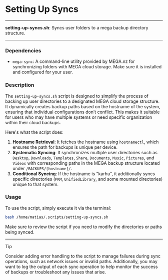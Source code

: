 # Setting Up Syncs

---

**setting-up-syncs.sh**: Syncs user folders to a mega backup directory structure.

---

### Dependencies

- `mega-sync`: A command-line utility provided by MEGA.nz for synchronizing folders with MEGA cloud storage. Make sure it is installed and configured for your user.

### Description

The `setting-up-syncs.sh` script is designed to simplify the process of backing up user directories to a designated MEGA cloud storage structure. It dynamically creates backup paths based on the hostname of the system, ensuring that individual configurations don’t conflict. This makes it suitable for users who may have multiple systems or need specific organization within their cloud backups.

Here's what the script does:

1. **Hostname Retrieval**: It fetches the hostname using `hostnamectl`, which ensures the path for backups is unique per device.
2. **Systematic Syncing**: It synchronizes multiple user directories such as `Desktop`, `Downloads`, `Templates`, `Share`, `Documents`, `Music`, `Pictures`, and `Videos` with corresponding paths in the MEGA backup structure located under `/BACKUPS/[hostname]/`.
3. **Conditional Syncing**: If the hostname is "karhu", it additionally syncs specific directories (`PKM`, `UnifiedLibrary`, and some mounted directories) unique to that system.

### Usage

To use the script, simply execute it via the terminal:

```bash
bash /home/matias/.scripts/setting-up-syncs.sh
```

Make sure to review the script if you need to modify the directories or paths being synced.

---

> [!TIP]  
> Consider adding error handling to the script to manage failures during sync operations, such as network issues or invalid paths. Additionally, you may want to log the output of each sync operation to help monitor the success of backups or troubleshoot any issues that arise.